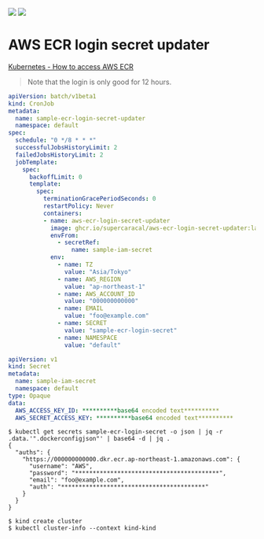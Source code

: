 ![](https://github.com/supercaracal/aws-ecr-login-secret-updater/workflows/Test/badge.svg)
![](https://github.com/supercaracal/aws-ecr-login-secret-updater/workflows/Docker/badge.svg)

AWS ECR login secret updater
============================

[Kubernetes - How to access AWS ECR](https://dpjanes.medium.com/kubernetes-how-to-accessaws-ecr-bd1e6e6c061)

> Note that the login is only good for 12 hours.

```yaml
apiVersion: batch/v1beta1
kind: CronJob
metadata:
  name: sample-ecr-login-secret-updater
  namespace: default
spec:
  schedule: "0 */8 * * *"
  successfulJobsHistoryLimit: 2
  failedJobsHistoryLimit: 2
  jobTemplate:
    spec:
      backoffLimit: 0
      template:
        spec:
          terminationGracePeriodSeconds: 0
          restartPolicy: Never
          containers:
          - name: aws-ecr-login-secret-updater
            image: ghcr.io/supercaracal/aws-ecr-login-secret-updater:latest
            envFrom:
              - secretRef:
                  name: sample-iam-secret
            env:
              - name: TZ
                value: "Asia/Tokyo"
              - name: AWS_REGION
                value: "ap-northeast-1"
              - name: AWS_ACCOUNT_ID
                value: "000000000000"
              - name: EMAIL
                value: "foo@example.com"
              - name: SECRET
                value: "sample-ecr-login-secret"
              - name: NAMESPACE
                value: "default"
```

```yaml
apiVersion: v1
kind: Secret
metadata:
  name: sample-iam-secret
  namespace: default
type: Opaque
data:
  AWS_ACCESS_KEY_ID: **********base64 encoded text**********
  AWS_SECRET_ACCESS_KEY: **********base64 encoded text**********
```

```
$ kubectl get secrets sample-ecr-login-secret -o json | jq -r .data.'".dockerconfigjson"' | base64 -d | jq .
{
  "auths": {
    "https://000000000000.dkr.ecr.ap-northeast-1.amazonaws.com": {
      "username": "AWS",
      "password": "*****************************************",
      "email": "foo@example.com",
      "auth": "*****************************************"
    }
  }
}
```

```
$ kind create cluster
$ kubectl cluster-info --context kind-kind
```
